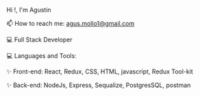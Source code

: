 Hi !, I'm Agustin

📫 How to reach me: agus.mollo1@gmail.com

💻 Full Stack Developer

💻 Languages and Tools:

✨ Front-end: React, Redux, CSS, HTML, javascript, Redux Tool-kit

✨ Back-end: NodeJs, Express, Sequalize, PostgresSQL, postman
